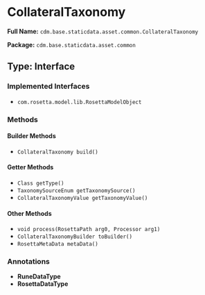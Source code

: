 # CollateralTaxonomy

**Full Name:** `cdm.base.staticdata.asset.common.CollateralTaxonomy`

**Package:** `cdm.base.staticdata.asset.common`

## Type: Interface

### Implemented Interfaces

- `com.rosetta.model.lib.RosettaModelObject`

### Methods

#### Builder Methods

- `CollateralTaxonomy build()`

#### Getter Methods

- `Class getType()`
- `TaxonomySourceEnum getTaxonomySource()`
- `CollateralTaxonomyValue getTaxonomyValue()`

#### Other Methods

- `void process(RosettaPath arg0, Processor arg1)`
- `CollateralTaxonomyBuilder toBuilder()`
- `RosettaMetaData metaData()`

### Annotations

- **RuneDataType**
- **RosettaDataType**

